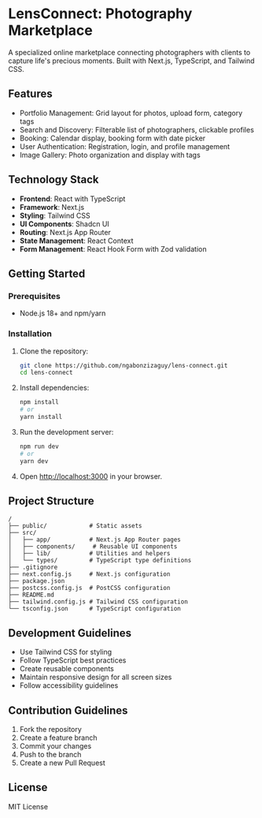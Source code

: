# LensConnect: Photography Marketplace

A specialized online marketplace connecting photographers with clients to capture life's precious moments. Built with Next.js, TypeScript, and Tailwind CSS.

## Features

- Portfolio Management: Grid layout for photos, upload form, category tags
- Search and Discovery: Filterable list of photographers, clickable profiles
- Booking: Calendar display, booking form with date picker
- User Authentication: Registration, login, and profile management
- Image Gallery: Photo organization and display with tags

## Technology Stack

- **Frontend**: React with TypeScript
- **Framework**: Next.js
- **Styling**: Tailwind CSS
- **UI Components**: Shadcn UI
- **Routing**: Next.js App Router
- **State Management**: React Context
- **Form Management**: React Hook Form with Zod validation

## Getting Started

### Prerequisites

- Node.js 18+ and npm/yarn

### Installation

1. Clone the repository:
   ```bash
   git clone https://github.com/ngabonzizaguy/lens-connect.git
   cd lens-connect
   ```

2. Install dependencies:
   ```bash
   npm install
   # or
   yarn install
   ```

3. Run the development server:
   ```bash
   npm run dev
   # or
   yarn dev
   ```

4. Open [http://localhost:3000](http://localhost:3000) in your browser.

## Project Structure

```
/
├── public/            # Static assets
├── src/
│   ├── app/           # Next.js App Router pages
│   ├── components/     # Reusable UI components
│   ├── lib/           # Utilities and helpers
│   └── types/         # TypeScript type definitions
├── .gitignore
├── next.config.js     # Next.js configuration
├── package.json
├── postcss.config.js  # PostCSS configuration
├── README.md
├── tailwind.config.js # Tailwind CSS configuration
└── tsconfig.json      # TypeScript configuration
```

## Development Guidelines

- Use Tailwind CSS for styling
- Follow TypeScript best practices
- Create reusable components
- Maintain responsive design for all screen sizes
- Follow accessibility guidelines

## Contribution Guidelines

1. Fork the repository
2. Create a feature branch
3. Commit your changes
4. Push to the branch
5. Create a new Pull Request

## License

MIT License